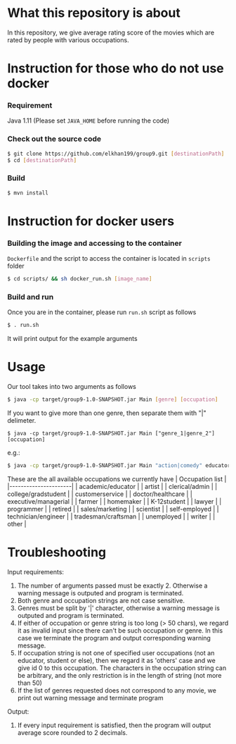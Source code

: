 # What this repository is about
In this repository, we give average rating score of the movies which are rated by people with various occupations.
# Instruction for those who do not use docker
### Requirement
Java 1.11 (Please set ```JAVA_HOME``` before running the code)
### Check out the source code
```bash
$ git clone https://github.com/elkhan199/group9.git [destinationPath]
$ cd [destinationPath]
```
### Build
```bash
$ mvn install
```
# Instruction for docker users
### Building the image and accessing to the container
```Dockerfile``` and the script to access the container is located in ```scripts``` folder
```bash
$ cd scripts/ && sh docker_run.sh [image_name]
```
### Build and run
Once you are in the container, please run ```run.sh``` script as follows
```bash
$ . run.sh
```
It will print output for the example arguments
# Usage
Our tool takes into two arguments as follows
```bash
$ java -cp target/group9-1.0-SNAPSHOT.jar Main [genre] [occupation]
```
If you want to give more than one genre, then separate them with "|" delimeter. 
```
$ java -cp target/group9-1.0-SNAPSHOT.jar Main ["genre_1|genre_2"] [occupation]
```
e.g.:
```bash
$ java -cp target/group9-1.0-SNAPSHOT.jar Main "action|comedy" educator
```
These are the all available occupations we currently have
| Occupation list      |
|----------------------|
| academic/educator    |
| artist               |
| clerical/admin       |
| college/gradstudent  |
| customerservice      |
| doctor/healthcare    |
| executive/managerial |
| farmer               |
| homemaker            |
| K-12student          |
| lawyer               |
| programmer           |
| retired              |
| sales/marketing      |
| scientist            |
| self-employed        |
| technician/engineer  |
| tradesman/craftsman  |
| unemployed           |
| writer               |
| other                |

# Troubleshooting

Input requirements:
1) The number of arguments passed must be exactly 2. Otherwise a warning message is outputed and program is terminated.
2) Both genre and occupation strings are not case sensitive.
3) Genres must be split by '|' character, otherwise a warning message is outputed and program is terminated.
4) If either of occupation or genre string is too long (> 50 chars), we regard it as invalid input since there can't be such occupation or genre. In this case we terminate the program and output corresponding warning message.
5) If occupation string is not one of specified user occupations (not an educator, student or else), then we regard it as 'others' case and we give id 0 to this occupation. The characters in the occupation string can be arbitrary, and the only restriction is in the length of string (not more than 50)
6) If the list of genres requested does not correspond to any movie, we print out warning message and terminate program

Output:
1) If every input requirement is satisfied, then the program will output average score rounded to 2 decimals.
